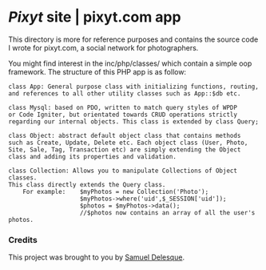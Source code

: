 # *Pixyt* site | pixyt.com app



This directory is more for reference purposes and contains the source code I wrote for pixyt.com, a social network for photographers.

You might find interest in the inc/php/classes/ which contain a simple oop framework.
The structure of this PHP app is as follow:

	class App: General purpose class with initializing functions, routing, 
	and references to all other utility classes such as App::$db etc.

	class Mysql: based on PDO, written to match query styles of WPDP
	or Code Igniter, but orientated towards CRUD operations strictly 
	regarding our internal objects. This class is extended by class Query;

	class Object: abstract default object class that contains methods
	such as Create, Update, Delete etc. Each object class (User, Photo, 
	Site, Sale, Tag, Transaction etc) are simply extending the Object
	class and adding its properties and validation.

	class Collection: Allows you to manipulate Collections of Object classes. 
	This class directly extends the Query class.
		For example:	$myPhotos = new Collection('Photo');
						$myPhotos->where('uid',$_SESSION['uid']);
						$photos = $myPhotos->data();
						//$photos now contains an array of all the user's photos.






### Credits

This project was brought to you by [Samuel Delesque](http://samueldelesque.me).

